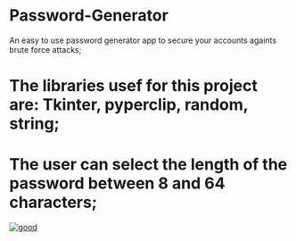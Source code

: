 # Password-Generator
An easy to use password generator app to secure your accounts againts brute force attacks;


# The  libraries usef for this project are: Tkinter, pyperclip, random, string;

# The user can select the length of the password between 8 and 64 characters;

<a href="https://ibb.co/3k6h4Fp"><img src="https://i.ibb.co/3k6h4Fp/good.png" alt="good" border="0"></a>



